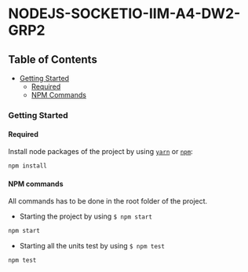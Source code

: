 # NODEJS-SOCKETIO-IIM-A4-DW2-GRP2

**Table of Contents**
-------------
* [Getting Started](#getting-started)
  - [Required](#required)
  - [NPM Commands](#npm-commands)
### Getting Started
#### Required
Install node packages of the project by using [`yarn`](https://yarnpkg.com/) or [`npm`](https://www.npmjs.com/):
```bash
npm install
```
#### NPM commands
All commands has to be done in the root folder of the project.

- Starting the project by using `$ npm start`
```bash
npm start
```
- Starting all the units test by using `$ npm test`
```bash
npm test
```
